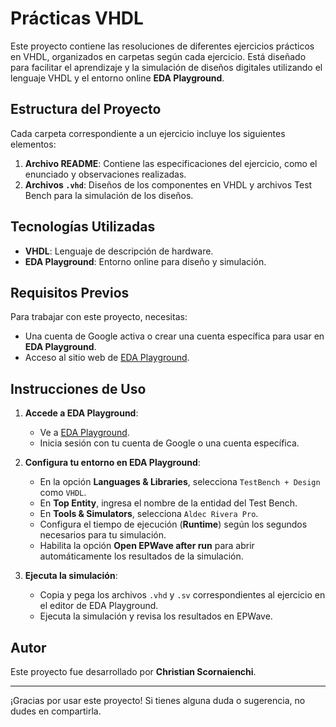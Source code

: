 # Prácticas VHDL

Este proyecto contiene las resoluciones de diferentes ejercicios prácticos en VHDL, organizados en carpetas según cada ejercicio. Está diseñado para facilitar el aprendizaje y la simulación de diseños digitales utilizando el lenguaje VHDL y el entorno online **EDA Playground**.

## Estructura del Proyecto

Cada carpeta correspondiente a un ejercicio incluye los siguientes elementos:

1. **Archivo README**: Contiene las especificaciones del ejercicio, como el enunciado y observaciones realizadas.
2. **Archivos `.vhd`**: Diseños de los componentes en VHDL y archivos Test Bench para la simulación de los diseños.

## Tecnologías Utilizadas

- **VHDL**: Lenguaje de descripción de hardware.
- **EDA Playground**: Entorno online para diseño y simulación.

## Requisitos Previos

Para trabajar con este proyecto, necesitas:

- Una cuenta de Google activa o crear una cuenta específica para usar en **EDA Playground**.
- Acceso al sitio web de [EDA Playground](https://www.edaplayground.com).

## Instrucciones de Uso

1. **Accede a EDA Playground**:
   - Ve a [EDA Playground](https://www.edaplayground.com).
   - Inicia sesión con tu cuenta de Google o una cuenta específica.

2. **Configura tu entorno en EDA Playground**:
   - En la opción **Languages & Libraries**, selecciona `TestBench + Design` como `VHDL`.
   - En **Top Entity**, ingresa el nombre de la entidad del Test Bench.
   - En **Tools & Simulators**, selecciona `Aldec Rivera Pro`.
   - Configura el tiempo de ejecución (**Runtime**) según los segundos necesarios para tu simulación.
   - Habilita la opción **Open EPWave after run** para abrir automáticamente los resultados de la simulación.

3. **Ejecuta la simulación**:
   - Copia y pega los archivos `.vhd` y `.sv` correspondientes al ejercicio en el editor de EDA Playground.
   - Ejecuta la simulación y revisa los resultados en EPWave.

## Autor

Este proyecto fue desarrollado por **Christian Scornaienchi**.

---

¡Gracias por usar este proyecto! Si tienes alguna duda o sugerencia, no dudes en compartirla.
